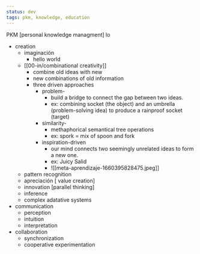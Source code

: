 ```yaml
---
status: dev
tags: pkm, knowledge, education
---
```

PKM [personal knowledge managment]
 lo
-   creation
    - imaginación
	    - hello world
	- [[00-in/combinational creativity]]
		- combine old ideas with new
		- new combinations of old information
		- three driven approaches [](https://journals.sagepub.com/doi/abs/10.1177/0954406217750189?journalCode=picb)
			- problem-
				- build a bridge to connect the gap between two ideas.
				- ex: combining socket (the object) and an umbrella (problem-solving idea) to produce a rainproof socket (target)
			- similarity-
				- methaphorical semantical tree operations
				- ex: spork  = mix of spoon and fork
			- inspiration-driven
				- our mind connects two seemingly unrelated ideas to form a new one. 
				- ex: Juicy Salid
				- ![[meta-aprendizaje-1660395828475.jpeg]]
    - pattern recognition
    - apreciación [ value creation]
    - innovation [parallel thinking]
    - inference
    - complex adatative systems
-   communication
	- perception
	- intuition
	- interpretation
-   collaboration
	- synchronization
	- cooperative experimentation

